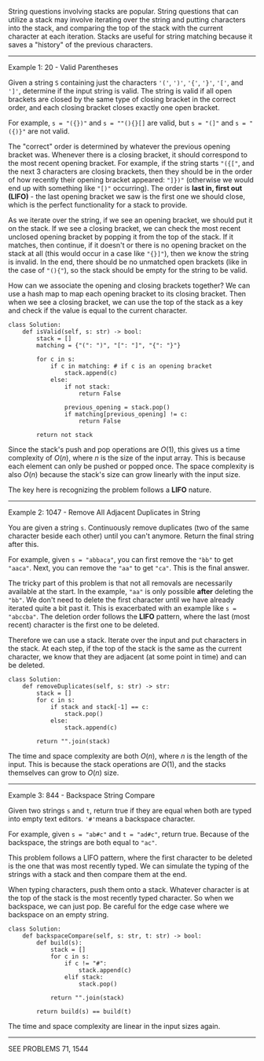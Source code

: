 String questions involving stacks are popular. String questions that can utilize a stack may involve iterating over the string and putting characters into the stack, and comparing the top of the stack with the current character at each iteration. Stacks are useful for string matching because it saves a "history" of the previous characters.

----------------------------------------

Example 1: 20 - Valid Parentheses

Given a string `S` containing just the characters `'('`, `')'`, `'{'`, `'}'`, `'['`, and `']'`, determine if the input string is valid. The string is valid if all open brackets are closed by the same type of closing bracket in the correct order, and each closing bracket closes exactly one open bracket.

For example, `s = "({})"` and `s = ""(){}[]` are valid, but `s = "(]"` and `s = "({)}"` are not valid.

The "correct" order is determined by whatever the previous opening bracket was. Whenever there is a closing bracket, it should correspond to the most recent opening bracket. For example, if the string starts `"({["`, and the next 3 characters are closing brackets, then they should be in the order of how recently their opening bracket appeared: `"]})"` (otherwise we would end up with something like `"[)"` occurring). The order is **last in, first out (LIFO)** - the last opening bracket we saw is the first one we should close, which is the perfect functionality for a stack to provide.

As we iterate over the string, if we see an opening bracket, we should put it on the stack. If we see a closing bracket, we can check the most recent unclosed opening bracket by popping it from the top of the stack. If it matches, then continue, if it doesn't or there is no opening bracket on the stack at all (this would occur in a case like `"{}]"`), then we know the string is invalid. In the end, there should be no unmatched open brackets (like in the case of `"(){"`), so the stack should be empty for the string to be valid.

How can we associate the opening and closing brackets together? We can use a hash map to map each opening bracket to its closing bracket. Then when we see a closing bracket, we can use the top of the stack as a key and check if the value is equal to the current character.

```
class Solution:
    def isValid(self, s: str) -> bool:
        stack = []
        matching = {"(": ")", "[": "]", "{": "}"}
        
        for c in s:
            if c in matching: # if c is an opening bracket
                stack.append(c)
            else:
                if not stack:
                    return False
                
                previous_opening = stack.pop()
                if matching[previous_opening] != c:
                    return False
 
        return not stack
```

Since the stack's push and pop operations are $O(1)$, this gives us a time complexity of $O(n)$, where $n$ is the size of the input array. This is because each element can only be pushed or popped once. The space complexity is also $O(n)$ because the stack's size can grow linearly with the input size.

The key here is recognizing the problem follows a **LIFO** nature.

---------------------------------

Example 2: 1047 - Remove All Adjacent Duplicates in String

You are given a string `s`. Continuously remove duplicates (two of the same character beside each other) until you can't anymore. Return the final string after this.

For example, given `s = "abbaca"`, you can first remove the `"bb"` to get `"aaca"`. Next, you can remove the `"aa"` to get `"ca"`. This is the final answer.

The tricky part of this problem is that not all removals are necessarily available at the start. In the example, `"aa"` is only possible **after** deleting the `"bb"`. We don't need to delete the first character until we have already iterated quite a bit past it. This is exacerbated with an example like `s = "abccba"`. The deletion order follows the **LIFO** pattern, where the last (most recent) character is the first one to be deleted.

Therefore we can use a stack. Iterate over the input and put characters in the stack. At each step, if the top of the stack is the same as the current character, we know that they are adjacent (at some point in time) and can be deleted.

```
class Solution:
    def removeDuplicates(self, s: str) -> str:
        stack = []
        for c in s:
            if stack and stack[-1] == c:
                stack.pop()
            else:
                stack.append(c)
        
        return "".join(stack)
```

The time and space complexity are both $O(n)$, where $n$ is the length of the input. This is because the stack operations are $O(1)$, and the stacks themselves can grow to $O(n)$ size.

-----------------------

Example 3: 844 - Backspace String Compare

Given two strings `s` and `t`, return true if they are equal when both are typed into empty text editors. `'#'`means a backspace character.

For example, given `s = "ab#c"` and `t = "ad#c"`, return true. Because of the backspace, the strings are both equal to `"ac"`.

This problem follows a LIFO pattern, where the first character to be deleted is the one that was most recently typed. We can simulate the typing of the strings with a stack and then compare them at the end.

When typing characters, push them onto a stack. Whatever character is at the top of the stack is the most recently typed character. So when we backspace, we can just pop. Be careful for the edge case where we backspace on an empty string.

```
class Solution:
    def backspaceCompare(self, s: str, t: str) -> bool:
        def build(s):
            stack = []
            for c in s:
                if c != "#":
                    stack.append(c)
                elif stack:
                    stack.pop()

            return "".join(stack)

        return build(s) == build(t)
```

The time and space complexity are linear in the input sizes again.

--------------------------------

SEE PROBLEMS 71, 1544